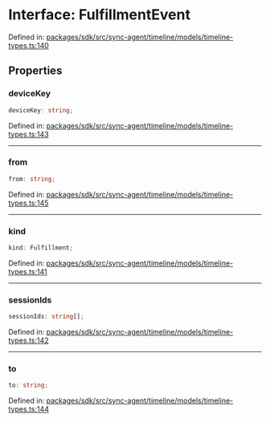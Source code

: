 # Interface: FulfillmentEvent

Defined in: [packages/sdk/src/sync-agent/timeline/models/timeline-types.ts:140](https://github.com/towns-protocol/towns/blob/0db1fd0ac7258e8db8cedfb6183e8eade8284fa1/packages/sdk/src/sync-agent/timeline/models/timeline-types.ts#L140)

## Properties

### deviceKey

```ts
deviceKey: string;
```

Defined in: [packages/sdk/src/sync-agent/timeline/models/timeline-types.ts:143](https://github.com/towns-protocol/towns/blob/0db1fd0ac7258e8db8cedfb6183e8eade8284fa1/packages/sdk/src/sync-agent/timeline/models/timeline-types.ts#L143)

***

### from

```ts
from: string;
```

Defined in: [packages/sdk/src/sync-agent/timeline/models/timeline-types.ts:145](https://github.com/towns-protocol/towns/blob/0db1fd0ac7258e8db8cedfb6183e8eade8284fa1/packages/sdk/src/sync-agent/timeline/models/timeline-types.ts#L145)

***

### kind

```ts
kind: Fulfillment;
```

Defined in: [packages/sdk/src/sync-agent/timeline/models/timeline-types.ts:141](https://github.com/towns-protocol/towns/blob/0db1fd0ac7258e8db8cedfb6183e8eade8284fa1/packages/sdk/src/sync-agent/timeline/models/timeline-types.ts#L141)

***

### sessionIds

```ts
sessionIds: string[];
```

Defined in: [packages/sdk/src/sync-agent/timeline/models/timeline-types.ts:142](https://github.com/towns-protocol/towns/blob/0db1fd0ac7258e8db8cedfb6183e8eade8284fa1/packages/sdk/src/sync-agent/timeline/models/timeline-types.ts#L142)

***

### to

```ts
to: string;
```

Defined in: [packages/sdk/src/sync-agent/timeline/models/timeline-types.ts:144](https://github.com/towns-protocol/towns/blob/0db1fd0ac7258e8db8cedfb6183e8eade8284fa1/packages/sdk/src/sync-agent/timeline/models/timeline-types.ts#L144)
